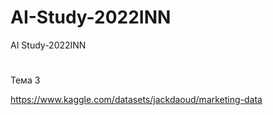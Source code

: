 # AI-Study-2022INN
AI Study-2022INN
#
Тема 3

https://www.kaggle.com/datasets/jackdaoud/marketing-data
